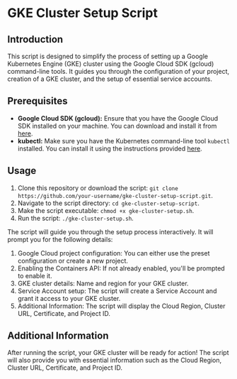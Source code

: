 # GKE Cluster Setup Script

## Introduction

This script is designed to simplify the process of setting up a Google Kubernetes Engine (GKE) cluster using the Google Cloud SDK (gcloud) command-line tools. It guides you through the configuration of your project, creation of a GKE cluster, and the setup of essential service accounts.

## Prerequisites

- **Google Cloud SDK (gcloud):** Ensure that you have the Google Cloud SDK installed on your machine. You can download and install it from [here](https://cloud.google.com/sdk/docs/install).
- **kubectl:** Make sure you have the Kubernetes command-line tool `kubectl` installed. You can install it using the instructions provided [here](https://kubernetes.io/docs/tasks/tools/install-kubectl/).

## Usage

1. Clone this repository or download the script: `git clone https://github.com/your-username/gke-cluster-setup-script.git`.
2. Navigate to the script directory: `cd gke-cluster-setup-script`.
3. Make the script executable: `chmod +x gke-cluster-setup.sh`.
4. Run the script: `./gke-cluster-setup.sh`.

The script will guide you through the setup process interactively. It will prompt you for the following details:

1. Google Cloud project configuration: You can either use the preset configuration or create a new project.
2. Enabling the Containers API: If not already enabled, you'll be prompted to enable it.
3. GKE cluster details: Name and region for your GKE cluster.
4. Service Account setup: The script will create a Service Account and grant it access to your GKE cluster.
5. Additional Information: The script will display the Cloud Region, Cluster URL, Certificate, and Project ID.

## Additional Information

After running the script, your GKE cluster will be ready for action! The script will also provide you with essential information such as the Cloud Region, Cluster URL, Certificate, and Project ID.
